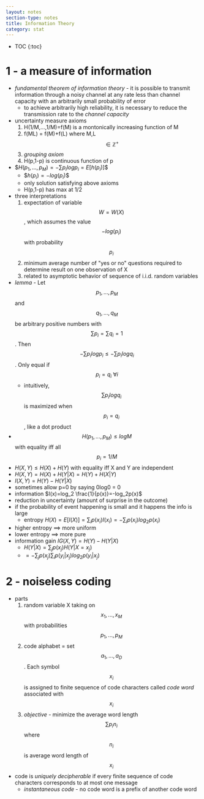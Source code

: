 ```yaml
---
layout: notes
section-type: notes
title: Information Theory
category: stat
---
```


* TOC
{:toc}

# 1 - a measure of information
- *fundamental theorem of information theory* - it is possible to transmit information through a noisy channel at any rate less than channel capacity with an arbitrarily small probability of error
	- to achieve arbitrarily high reliability, it is necessary to reduce the transmission rate to the *channel capacity*
- uncertainty measure axioms
	1. H(1/M,...,1/M)=f(M) is a montonically increasing function of M
	2. f(ML) = f(M)+f(L) where M,L $$\in \mathbb{Z}^+$$
	3. *grouping axiom*
	4. H(p,1-p) is continuous function of p
- \$$H(p_1,...,p_M) = - \sum p_i log p_i = E[h(p_i)]$$
	- \$$h(p_i)= - log(p_i)$$
	- only solution satisfying above axioms
	- H(p,1-p) has max at 1/2
- three interpretations
	1. expectation of variable $$W=W(X)$$, which assumes the value $$-log(p_i)$$ with probability $$p_i$$
	2. minimum average number of "yes or no" questions required to determine result on one observation of X
	3. related to asymptotic behavior of sequence of i.i.d. random variables
- *lemma* - Let $$p_1,...,p_M$$ and $$q_1,...,q_M$$ be arbitrary positive numbers with $$\sum p_i = \sum q_i = 1$$. Then $$-\sum p_i log p_i \leq - \sum p_i log q_i$$. Only equal if $$p_i = q_i \: \forall i$$
	- intuitively, $$\sum p_i log q_i$$ is maximized when $$p_i=q_i$$, like a dot product
- $$H(p_1,...,p_M) \leq log M$$ with equality iff  all $$p_i = 1/M$$
- $H(X,Y) \leq H(X) + H(Y)$ with equality iff X and Y are independent
- $H(X,Y)=H(X)+H(Y|X) =H(Y)+H(X|Y)$
- $I(X,Y)=H(Y)-H(Y|X)$
- sometimes allow p=0 by saying 0log0 = 0
- information $I(x)=log_2 \frac{1}{p(x)}=-log_2p(x)$
- reduction in uncertainty (amount of surprise in the outcome)
- if the probability of event happening is small and it happens the info is large
    - entropy $H(X)=E[I(X)]=\sum_i p(x_i)I(x_i)=-\sum_i p(x_i)log_2 p(x_i)$
- higher entropy $\implies$ more uniform
- lower entropy $\implies$ more pure
- information gain $IG(X,Y)=H(Y)-H(Y|X)$
    - $H(Y|X)=\sum_j p(x_j) H(Y|X=x_j)$
    - $=-\sum_j p(x_j) \sum_i p(y_i|x_j) log_2 p(y_i|x_j)$

# 2 - noiseless coding
- parts
	1. random variable X taking on $$x_1,...,x_M$$ with probabilities $$p_1,...,p_M$$
	2. code alphabet = set $$a_1,...,a_D$$ . Each symbol $$x_i$$ is assigned to finite sequence of code characters called *code word* associated with $$x_i$$
	3. *objective* - minimize the average word length $$\sum p_i n_i$$ where $$n_i$$ is average word length of $$x_i$$
- code is *uniquely decipherable* if every finite sequence of code characters corresponds to at most one message
	- *instantaneous code* - no code word is a prefix of another code word